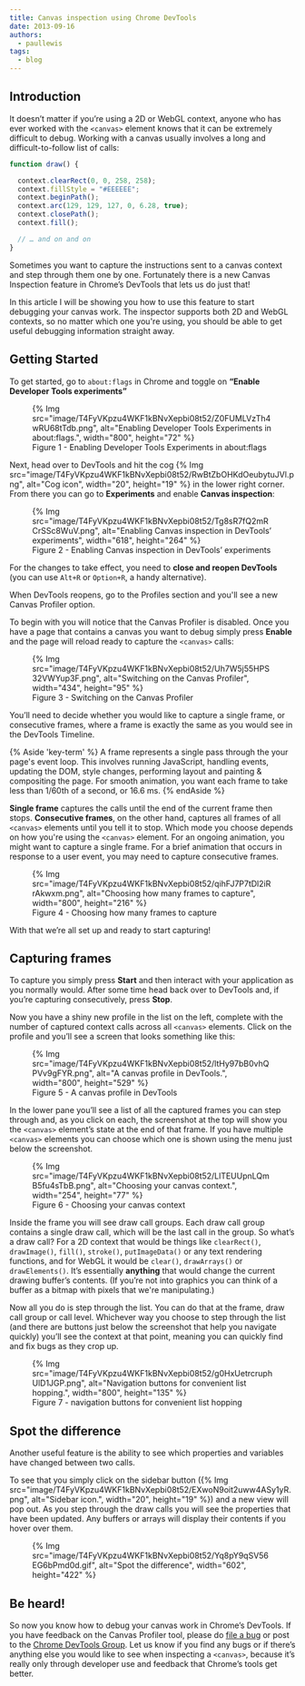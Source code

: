 ```yaml
---
title: Canvas inspection using Chrome DevTools
date: 2013-09-16
authors:
  - paullewis
tags:
  - blog
---
```


## Introduction

It doesn’t matter if you’re using a 2D or WebGL context, anyone who has ever worked with the `<canvas>` element knows that it can be extremely difficult to debug. Working with a canvas usually involves a long and difficult-to-follow list of calls:

```js
function draw() {

  context.clearRect(0, 0, 258, 258);
  context.fillStyle = "#EEEEEE";
  context.beginPath();
  context.arc(129, 129, 127, 0, 6.28, true);
  context.closePath();
  context.fill();

  // … and on and on
}
```

Sometimes you want to capture the instructions sent to a canvas context and step through them one by one. Fortunately there is a new Canvas Inspection feature in Chrome’s DevTools that lets us do just that!

In this article I will be showing you how to use this feature to start debugging your canvas work. The inspector supports both 2D and WebGL contexts, so no matter which one you're using, you should be able to get useful debugging information straight away.

## Getting Started

To get started, go to `about:flags` in Chrome and toggle on **“Enable Developer Tools experiments”**

<figure>
  {% Img src="image/T4FyVKpzu4WKF1kBNvXepbi08t52/Z0FUMLVzTh4wRU68tTdb.png", alt="Enabling Developer Tools Experiments in about:flags.", width="800", height="72" %}
  <figcaption>Figure 1 - Enabling Developer Tools Experiments in about:flags</figcaption>
</figure>

Next, head over to DevTools and hit the cog {% Img src="image/T4FyVKpzu4WKF1kBNvXepbi08t52/RwBtZbOHKdOeubytuJVl.png", alt="Cog icon", width="20", height="19" %} in the lower right corner. From there you can go to **Experiments** and enable **Canvas inspection**:

<figure>
  {% Img src="image/T4FyVKpzu4WKF1kBNvXepbi08t52/Tg8sR7fQ2mRCrSSc8WuV.png", alt="Enabling Canvas inspection in DevTools’ experiments", width="618", height="264" %}
  <figcaption>Figure 2 - Enabling Canvas inspection in DevTools’ experiments</figcaption>
</figure>

For the changes to take effect, you need to __close and reopen DevTools__ (you can use `Alt+R` or `Option+R`, a handy alternative).

When DevTools reopens, go to the Profiles section and you'll see a new Canvas Profiler option.

To begin with you will notice that the Canvas Profiler is disabled. Once you have a page that contains a canvas you want to debug simply press **Enable** and the page will reload ready to capture the `<canvas>` calls:

<figure>
  {% Img src="image/T4FyVKpzu4WKF1kBNvXepbi08t52/Uh7W5j55HPS32VWYup3F.png", alt="Switching on the Canvas Profiler", width="434", height="95" %}
  <figcaption>Figure 3 - Switching on the Canvas Profiler</figcaption>
</figure>

You’ll need to decide whether you would like to capture a single frame, or consecutive frames, where a frame is exactly the same as you would see in the DevTools Timeline.

{% Aside 'key-term' %}
A frame represents a single pass through the your page's event loop. This involves running JavaScript, handling events, updating the DOM, style changes, performing layout and painting & compositing the page. For smooth animation, you want each frame to take less than 1/60th of a second, or 16.6 ms.
{% endAside %}

**Single frame** captures the calls until the end of the current frame then stops. **Consecutive frames**, on the other hand, captures all frames of all `<canvas>` elements until you tell it to stop. Which mode you choose depends on how you're using the `<canvas>` element. For an ongoing animation, you might want to capture a single frame. For a brief animation that occurs in response to a user event, you may need to capture consecutive frames.

<figure>
  {% Img src="image/T4FyVKpzu4WKF1kBNvXepbi08t52/qihFJ7P7tDl2iRrAkwxm.png", alt="Choosing how many frames to capture", width="800", height="216" %}
  <figcaption>Figure 4 - Choosing how many frames to capture</figcaption>
</figure>

With that we’re all set up and ready to start capturing!

## Capturing frames

To capture you simply press **Start** and then interact with your application as you normally would. After some time head back over to DevTools and, if you’re capturing consecutively, press **Stop**.

Now you have a shiny new profile in the list on the left, complete with the number of captured context calls across all `<canvas>` elements. Click on the profile and you’ll see a screen that looks something like this:

<figure>
  {% Img src="image/T4FyVKpzu4WKF1kBNvXepbi08t52/ltHy97bB0vhQPVv9gFYR.png", alt="A canvas profile in DevTools.", width="800", height="529" %}
  <figcaption>Figure 5 - A canvas profile in DevTools</figcaption>
</figure>

In the lower pane you’ll see a list of all the captured frames you can step through and, as you click on each, the screenshot at the top will show you the `<canvas>` element’s state at the end of that frame. If you have multiple `<canvas>` elements you can choose which one is shown using the menu just below the screenshot.

<figure>
  {% Img src="image/T4FyVKpzu4WKF1kBNvXepbi08t52/LlTEUUpnLQmB5fu4sTbB.png", alt="Choosing your canvas context.", width="254", height="77" %}
  <figcaption>Figure 6 - Choosing your canvas context</figcaption>
</figure>

Inside the frame you will see draw call groups. Each draw call group contains a single draw call, which will be the last call in the group. So what’s a draw call? For a 2D context that would be things like `clearRect()`, `drawImage()`, `fill()`, `stroke()`, `putImageData()` or any text rendering functions, and for WebGL it would be `clear()`, `drawArrays()` or `drawElements()`. It’s essentially __anything__ that would change the current drawing buffer’s contents. (If you’re not into graphics you can think of a buffer as a bitmap with pixels that we're manipulating.)

Now all you do is step through the list. You can do that at the frame, draw call group or call level. Whichever way you choose to step through the list (and there are buttons just below the screenshot that help you navigate quickly) you’ll see the context at that point, meaning you can quickly find and fix bugs as they crop up.


<figure>
  {% Img src="image/T4FyVKpzu4WKF1kBNvXepbi08t52/g0HxUetrcruphUlD1JGP.png", alt="Navigation buttons for convenient list hopping.", width="800", height="135" %}
  <figcaption>Figure 7 - navigation buttons for convenient list hopping</figcaption>
</figure>

## Spot the difference
Another useful feature is the ability to see which properties and variables have changed between two calls.

To see that you simply click on the sidebar button ({% Img src="image/T4FyVKpzu4WKF1kBNvXepbi08t52/EXwoN9oit2uww4ASy1yR.png", alt="Sidebar icon.", width="20", height="19" %}) and a new view will pop out. As you step through the draw calls you will see the properties that have been updated. Any buffers or arrays will display their contents if you hover over them.

<figure>
{% Img src="image/T4FyVKpzu4WKF1kBNvXepbi08t52/Yq8pY9qSV56EG6bPmd0d.gif", alt="Spot the difference", width="602", height="422" %}
</figure>

## Be heard!

So now you know how to debug your canvas work in Chrome’s DevTools. If you have feedback on the Canvas Profiler tool, please do [file a bug](http://crbug.com/new) or post to the [Chrome DevTools Group](https://groups.google.com/forum/#!forum/google-chrome-developer-tools). Let us know if you find any bugs or if there’s anything else you would like to see when inspecting a `<canvas>`, because it’s really only through developer use and feedback that Chrome’s tools get better.
